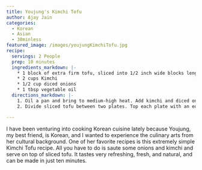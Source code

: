 ```yaml
---
title: Youjung's Kimchi Tofu
author: Ajay Jain
categories:
  - Korean
  - Asian
  - 30minless
featured_image: /images/youjungKimchiTofu.jpg
recipe:
  servings: 2 People
  prep: 10 minutes
  ingredients_markdown: |-
    * 1 block of extra firm tofu, sliced into 1/2 inch wide blocks lengthwise
    * 2 cups Kimchi
    * 1/2 cup diced onions
    * 1 tbsp vegetable oil
  directions_markdown: |-
    1. Oil a pan and bring to medium-high heat. Add kimchi and diced onions and saute for four to five minutes until onions are chewy in texture.
    2. Divide sliced tofu between two plates. Top each plate with an equivalent amount of kimchi and onions. Serve.

---
```

I have been venturing into cooking Korean cuisine lately because Youjung, my best friend, is Korean, and I wanted to experience the culinary arts from her cultural background. One of her favorite recipes is this extremely simple Kimchi Tofu recipe. All you have to do is saute some onions and kimchi and serve on top of sliced tofu. It tastes very refreshing, fresh, and natural, and can be made in just ten minutes.
